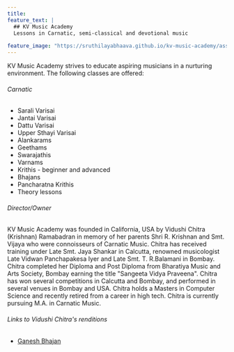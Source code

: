 ```yaml
---
title: 
feature_text: |
  ## KV Music Academy
  Lessons in Carnatic, semi-classical and devotional music
  
feature_image: "https://sruthilayabhaava.github.io/kv-music-academy/assets/Carnatic-trimuri.jpg"
---
```



KV Music Academy strives to educate aspiring musicians in a nurturing environment. The following classes are offered:

###### Carnatic 


- Sarali Varisai
- Jantai Varisai
- Dattu Varisai
- Upper Sthayi Varisai
- Alankarams
- Geethams
- Swarajathis
- Varnams
- Krithis - beginner and advanced
- Bhajans
- Pancharatna Krithis
- Theory lessons


######  Director/Owner

KV Music Academy was founded in California, USA by Vidushi Chitra (Krishnan) Ramabadran in memory of her parents Shri R. Krishnan and Smt. Vijaya who were connoisseurs of Carnatic Music. Chitra has received training under Late Smt. Jaya Shankar in Calcutta, renowned musicologist Late Vidwan Panchapakesa Iyer and Late Smt. T. R.Balamani in Bombay. Chitra completed her Diploma and Post Diploma from Bharatiya Music and Arts Society, Bombay earning the title "Sangeeta Vidya Praveena". Chitra has won several competitions in Calcutta and Bombay, and performed in several venues in Bombay and USA. Chitra holds a Masters in Computer Science and recently retired from a career in high tech. Chitra is currently pursuing M.A. in Carnatic Music. 

###### Links to Vidushi Chitra's renditions
- [Ganesh Bhajan](https://youtu.be/4G8PK2wepaA)

